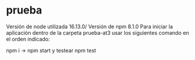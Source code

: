 # prueba

Versión de node utilizada 16.13.0/ Versión de npm 8.1.0 Para iniciar la aplicación dentro de la carpeta prueba-at3 usar los siguientes comando en el orden indicado:

npm i -> npm start y testear npm test
